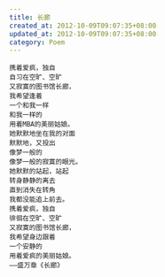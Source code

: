 ```yaml
---
title: 长廊
created_at: 2012-10-09T09:07:35+08:00
updated_at: 2012-10-09T09:07:35+08:00
category: Poem
---
```


    携着爱疯，独自
    自习在空旷、空旷
    又寂寞的图书馆长廊，
    我希望逢着
    一个和我一样
    和我一样的
    用着MBA的美丽姑娘。
    她默默地坐在我的对面
    默默地，又投出
    像梦一般的
    像梦一般的寂寞的眼光。
    她默默的站起，站起
    转身静静的离去
    直到消失在转角
    我都没能追上前去。
    携着爱疯，独自
    徘徊在空旷、空旷
    又寂寞的图书馆长廊，
    我希望身边跟着
    一个安静的
    用着爱疯的美丽姑娘。
    ——盛万章《长廊》
